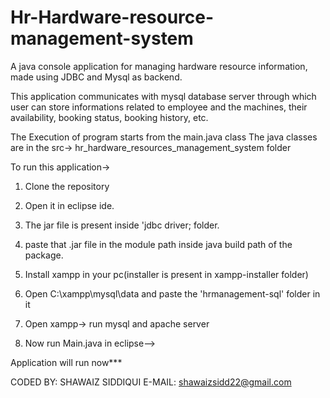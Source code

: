 # Hr-Hardware-resource-management-system
 
 A java console application for managing hardware resource information, made using JDBC and Mysql as backend. 
 
 This application communicates with mysql database server through which user can store informations related to employee and 
 the machines, their availability, booking status, booking history, etc.

 The Execution of program starts from the main.java class 
 The java classes are in the src-> hr_hardware_resources_management_system folder 

 To run this application->

 1. Clone the repository
 2. Open it in eclipse ide.
 3. The jar file is present inside 'jdbc driver; folder.
 4. paste that .jar file in the module path inside java build path of the package.
 5. Install xampp in your pc(installer is present in xampp-installer folder)
 6. Open C:\xampp\mysql\data and paste the 'hrmanagement-sql' folder in it
 7. Open xampp-> run mysql and apache server
 
 8. Now run Main.java in eclipse--> 

Application will run now***

 CODED BY: SHAWAIZ SIDDIQUI
 E-MAIL: shawaizsidd22@gmail.com
 